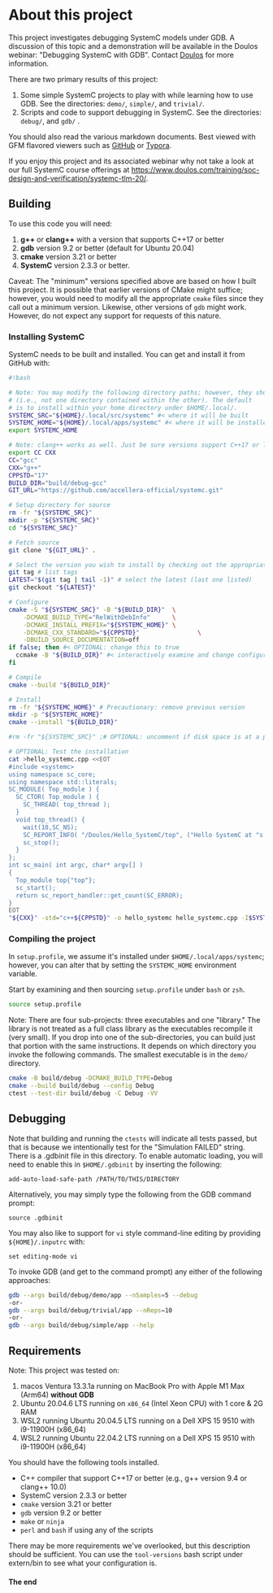 # About this project

This project investigates debugging SystemC models under GDB. A discussion of this topic and a demonstration will be available in the Doulos webinar: "Debugging SystemC with GDB". Contact [Doulos](https://www.doulos.com) for more information.

There are two primary results of this project:

1. Some simple SystemC projects to play with while learning how to use GDB. See the directories: `demo/`, `simple/`, and `trivial/`.
2. Scripts and code to support debugging in SystemC. See the directories: `debug/`, and `gdb/` .

You should also read the various markdown documents. Best viewed with GFM flavored viewers such as [GitHub](https://github.com) or [Typora](https://typora.io).

If you enjoy this project and its associated webinar why not take a look at our full SystemC course offerings at <https://www.doulos.com/training/soc-design-and-verification/systemc-tlm-20/>.

## Building

To use this code you will need:

1. **g++** or **clang++** with a version that supports C++17 or better
2. **gdb** version 9.2 or better (default for Ubuntu 20.04)
3. **cmake** version 3.21 or better
4. **SystemC** version 2.3.3 or better.

Caveat: The "minimum" versions specified above are based on how I built this project. It is possible that earlier versions of CMake might suffice; however, you would need to modify all the appropriate `cmake` files since they call out a minimum version. Likewise, other versions of `gdb` might work. However, do
not expect any support for requests of this nature.

### Installing SystemC

SystemC needs to be built and installed. You can get and install it from GitHub with:

```bash
#!bash

# Note: You may modify the following directory paths; however, they should be distinct
# (i.e., not one directory contained within the other). The default
# is to install within your home directory under $HOME/.local/.
SYSTEMC_SRC="${HOME}/.local/src/systemc" #< where it will be built
SYSTEMC_HOME="${HOME}/.local/apps/systemc" #< where it will be installed
export SYSTEMC_HOME

# Note: clang++ works as well. Just be sure versions support C++17 or later.
export CC CXX
CC="gcc"
CXX="g++"
CPPSTD="17"
BUILD_DIR="build/debug-gcc"
GIT_URL="https://github.com/accellera-official/systemc.git"

# Setup directory for source
rm -fr "${SYSTEMC_SRC}"
mkdir -p "${SYSTEMC_SRC}"
cd "${SYSTEMC_SRC}"

# Fetch source
git clone "${GIT_URL}" .

# Select the version you wish to install by checking out the appropriate tag
git tag # list tags
LATEST="$(git tag | tail -1)" # select the latest (last one listed)
git checkout "${LATEST}"

# Configure
cmake -S "${SYSTEMC_SRC}" -B "${BUILD_DIR}"  \
    -DCMAKE_BUILD_TYPE="RelWithDebInfo"      \
    -DCMAKE_INSTALL_PREFIX="${SYSTEMC_HOME}" \
    -DCMAKE_CXX_STANDARD="${CPPSTD}"                \
    -DBUILD_SOURCE_DOCUMENTATION=off
if false; then #< OPTIONAL: change this to true
  ccmake -B "${BUILD_DIR}" #< interactively examine and change configuration options
fi

# Compile
cmake --build "${BUILD_DIR}"

# Install
rm -fr "${SYSTEMC_HOME}" # Precautionary: remove previous version
mkdir -p "${SYSTEMC_HOME}" 
cmake --install "${BUILD_DIR}"

#rm -fr "${SYSTEMC_SRC}" ;# OPTIONAL: uncomment if disk space is at a premium

# OPTIONAL: Test the installation
cat >hello_systemc.cpp <<EOT
#include <systemc>
using namespace sc_core;
using namespace std::literals;
SC_MODULE( Top_module ) {
  SC_CTOR( Top_module ) {
    SC_THREAD( top_thread );
  }
  void top_thread() {
    wait(10,SC_NS);
    SC_REPORT_INFO( "/Doulos/Hello_SystemC/top", ("Hello SystemC at "s + sc_time_stamp().to_string()).c_str() );
    sc_stop();
  }
};
int sc_main( int argc, char* argv[] )
{
  Top_module top{"top"};
  sc_start();
  return sc_report_handler::get_count(SC_ERROR);
}
EOT
"${CXX}" -std="c++${CPPSTD}" -o hello_systemc hello_systemc.cpp -I$SYSTEMC_HOME/include -L$SYSTEMC_HOME/lib -lsystemc
```

### Compiling the project

In `setup.profile`, we assume it's installed under `$HOME/.local/apps/systemc`; however, you can alter that by setting the `SYSTEMC_HOME` environment variable.

Start by examining and then sourcing `setup.profile` under `bash` or `zsh`.

```bash
source setup.profile
```

Note: There are four sub-projects: three executables and one "library." The library is not treated as a full class library as the executables recompile it (very small). If you drop into one of the sub-directories, you can build just that portion with the same instructions. It depends on which directory you invoke the following commands. The smallest executable is in the `demo/` directory.

```bash
cmake -B build/debug -DCMAKE_BUILD_TYPE=Debug
cmake --build build/debug --config Debug
ctest --test-dir build/debug -C Debug -VV
```

## Debugging

Note that building and running the `ctests` will indicate all tests passed, but that is because we intentionally test for the "Simulation FAILED" string.  There is a .gdbinit file in this directory. To enable automatic loading, you will need to enable this in `$HOME/.gdbinit`  by inserting the following:

```gdb
add-auto-load-safe-path /PATH/TO/THIS/DIRECTORY
```

Alternatively, you may simply type the following from the GDB command prompt:

```gdb
source .gdbinit
```

You may also like to support for `vi` style command-line editing by providing `${HOME}/.inputrc` with: 

```
set editing-mode vi
```

To invoke GDB (and get to the command prompt) any either of the following approaches:

```bash
gdb --args build/debug/demo/app --nSamples=5 --debug
-or-
gdb --args build/debug/trivial/app --nReps=10
-or-
gdb --args build/debug/simple/app --help
```

## Requirements

Note: This project was tested on:

1. macos Ventura 13.3.1a running on MacBook Pro with Apple M1 Max (Arm64) **without GDB**
2. Ubuntu 20.04.6 LTS running on `x86_64` (Intel Xeon CPU) with 1 core & 2G RAM
3. WSL2 running Ubuntu 20.04.5 LTS running on a Dell XPS 15 9510 with i9-11900H (x86_64)
4. WSL2 running Ubuntu 22.04.2 LTS running on a Dell XPS 15 9510 with i9-11900H (x86_64)

You should have the following tools installed.

- C++ compiler that support C++17 or better (e.g., g++ version 9.4 or clang++ 10.0)
- SystemC version 2.3.3 or better
- `cmake` version 3.21 or better
- `gdb` version 9.2 or better
- `make` or `ninja`
- `perl` and `bash` if using any of the scripts

There may be more requirements we've overlooked, but this description should be sufficient. You can use the `tool-versions` bash script under extern/bin to see what your configuration is.

<!--
# vim:nospell
-->
#### The end
